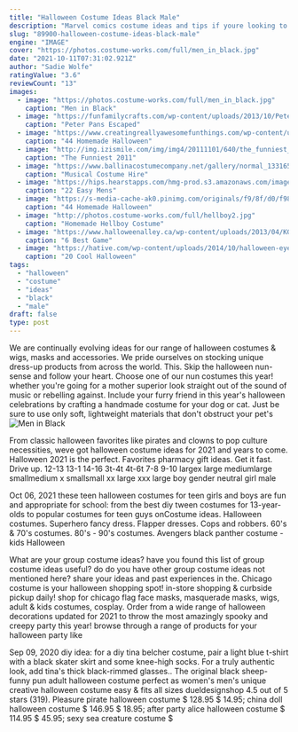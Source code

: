 ```yaml
---
title: "Halloween Costume Ideas Black Male"
description: "Marvel comics costume ideas and tips if youre looking to save the world with your superhero costume this halloween, you can check out one of our comics-inspired costumes! these marvel comics"
slug: "89900-halloween-costume-ideas-black-male"
engine: "IMAGE"
cover: "https://photos.costume-works.com/full/men_in_black.jpg"
date: "2021-10-11T07:31:02.921Z"
author: "Sadie Wolfe"
ratingValue: "3.6"
reviewCount: "13"
images:
  - image: "https://photos.costume-works.com/full/men_in_black.jpg"
    caption: "Men in Black"
  - image: "https://funfamilycrafts.com/wp-content/uploads/2013/10/Peter-Pan-Shadow-Costume-9-of-11.jpg"
    caption: "Peter Pans Escaped"
  - image: "https://www.creatingreallyawesomefunthings.com/wp-content/uploads/2014/10/f98fd0301fc0356af207421a94ddab9e.jpg"
    caption: "44 Homemade Halloween"
  - image: "http://img.izismile.com/img/img4/20111101/640/the_funniest_2011_halloween_costumes_640_01.jpg"
    caption: "The Funniest 2011"
  - image: "https://www.ballinacostumecompany.net/gallery/normal_1331657634.jpg"
    caption: "Musical Costume Hire"
  - image: "https://hips.hearstapps.com/hmg-prod.s3.amazonaws.com/images/tc-mens-halloween-office-1533157701.jpg?crop=0.383xw:1.00xh;0.311xw,0&resize=480:*"
    caption: "22 Easy Mens"
  - image: "https://s-media-cache-ak0.pinimg.com/originals/f9/8f/d0/f98fd0301fc0356af207421a94ddab9e.jpg"
    caption: "44 Homemade Halloween"
  - image: "http://photos.costume-works.com/full/hellboy2.jpg"
    caption: "Homemade Hellboy Costume"
  - image: "https://www.halloweenalley.ca/wp-content/uploads/2013/04/KGrHqRq4E-ZWZrPuCBP3SIWukQ60_3.jpg"
    caption: "6 Best Game"
  - image: "https://hative.com/wp-content/uploads/2014/10/halloween-eye-makeup/3-halloween-eye-makeup-ideas.jpg"
    caption: "20 Cool Halloween"
tags:
  - "halloween"
  - "costume"
  - "ideas"
  - "black"
  - "male"
draft: false
type: post
---
```


We are continually evolving ideas for our range of halloween costumes & wigs, masks and accessories. We pride ourselves on stocking unique dress-up products from across the world. This. Skip the halloween nun-sense and follow your heart. Choose one of our nun costumes this year! whether you're going for a mother superior look straight out of the sound of music or rebelling against. Include your furry friend in this year's halloween celebrations by crafting a handmade costume for your dog or cat. Just be sure to use only soft, lightweight materials that don't obstruct your pet's
![Men in Black](https://photos.costume-works.com/full/men_in_black.jpg "Men in Black")

From classic halloween favorites like pirates and clowns to pop culture necessities, weve got halloween costume ideas for 2021 and years to come. Halloween 2021 is the perfect. Favorites pharmacy gift ideas. Get it fast. Drive up.  12-13 13-1 14-16 3t-4t 4t-6t 7-8 9-10 largex large mediumlarge smallmedium x smallsmall xx large xxx large boy gender neutral girl male
<!--inArticleAds-->

<!--galleryOne-->

Oct 06, 2021 these teen halloween costumes for teen girls and boys are fun and appropriate for school: from the best diy tween costumes for 13-year-olds to popular costumes for teen guys onCostume ideas. Halloween costumes. Superhero fancy dress. Flapper dresses. Cops and robbers. 60's & 70's costumes. 80's - 90's costumes.  Avengers black panther costume - kids Halloween
<!--inArticleAds-->

<!--galleryTwo-->

What are your group costume ideas? have you found this list of group costume ideas useful? do do you have other group costume ideas not mentioned here? share your ideas and past experiences in the. Chicago costume is your halloween shopping spot! in-store shopping & curbside pickup daily! shop for chicago flag face masks, masquerade masks, wigs, adult & kids costumes, cosplay. Order from a wide range of halloween decorations updated for 2021 to throw the most amazingly spooky and creepy party this year! browse through a range of products for your halloween party like
<!--galleryThree-->

Sep 09, 2020 diy idea: for a diy tina belcher costume, pair a light blue t-shirt with a black skater skirt and some knee-high socks. For a truly authentic look, add tina's thick black-rimmed glasses.. The original black sheep- funny pun adult halloween costume perfect as women's men's unique creative halloween costume easy & fits all sizes dueldesignshop 4.5 out of 5 stars (319). Pleasure pirate halloween costume $ 128.95 $ 14.95; china doll halloween costume $ 146.95 $ 18.95; after party alice halloween costume $ 114.95 $ 45.95; sexy sea creature costume $